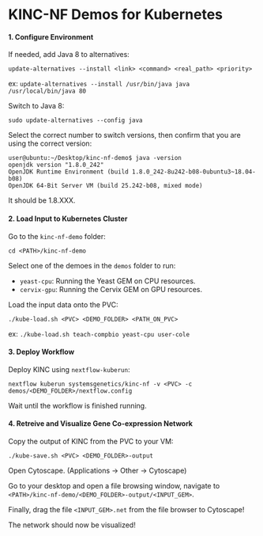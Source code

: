 KINC-NF Demos for Kubernetes
===

#### 1. Configure Environment

If needed, add Java 8 to alternatives:

`update-alternatives --install <link> <command> <real_path> <priority>`

ex: `update-alternatives --install /usr/bin/java java /usr/local/bin/java 80`

Switch to Java 8:

`sudo update-alternatives --config java`

Select the correct number to switch versions, then confirm that you are using the correct version:

```
user@ubuntu:~/Desktop/kinc-nf-demo$ java -version
openjdk version "1.8.0_242"
OpenJDK Runtime Environment (build 1.8.0_242-8u242-b08-0ubuntu3~18.04-b08)
OpenJDK 64-Bit Server VM (build 25.242-b08, mixed mode)

```
It should be 1.8.XXX.

#### 2. Load Input to Kubernetes Cluster

Go to the `kinc-nf-demo` folder:

`cd <PATH>/kinc-nf-demo`

Select one of the demoes in the `demos` folder to run:

 - `yeast-cpu`: Running the Yeast GEM on CPU resources.
 - `cervix-gpu`: Running the Cervix GEM on GPU resources.

Load the input data onto the PVC:

`./kube-load.sh <PVC> <DEMO_FOLDER> <PATH_ON_PVC>`

ex: `./kube-load.sh teach-compbio yeast-cpu user-cole`

#### 3. Deploy Workflow

Deploy KINC using `nextflow-kuberun`:

`nextflow kuberun systemsgenetics/kinc-nf -v <PVC> -c demos/<DEMO_FOLDER>/nextflow.config`

Wait until the workflow is finished running.

#### 4. Retreive and Visualize Gene Co-expression Network

Copy the output of KINC from the PVC to your VM:

`./kube-save.sh <PVC> <DEMO_FOLDER>-output`

Open Cytoscape. (Applications -> Other -> Cytoscape)

Go to your desktop and open a file browsing window, navigate to `<PATH>/kinc-nf-demo/<DEMO_FOLDER>-output/<INPUT_GEM>`.

Finally, drag the file `<INPUT_GEM>.net` from the file browser to Cytoscape!

The network should now be visualized! 
